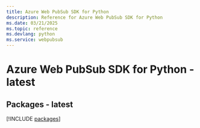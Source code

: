 ```yaml
---
title: Azure Web PubSub SDK for Python
description: Reference for Azure Web PubSub SDK for Python
ms.date: 03/21/2025
ms.topic: reference
ms.devlang: python
ms.service: webpubsub
---
```

# Azure Web PubSub SDK for Python - latest
## Packages - latest
[!INCLUDE [packages](web-pubsub-index.md)]